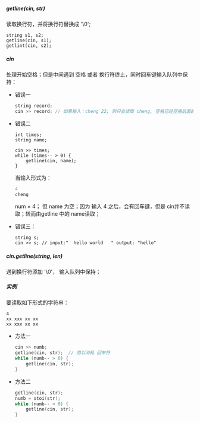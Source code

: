 ##### getline(cin, str)

读取换行符，并将换行符替换成 '\0';

```
string s1, s2;
getline(cin, s1);
getlint(cin, s2);
```

##### cin

处理开始空格；但是中间遇到 空格 或者 换行符终止，同时回车键输入队列中保持：

- 错误一

    ```c++
    string record;
    cin >> record; // 如果输入：cheng 22; 则只会读取 cheng, 空格已经空格后面的不会读取；
    ```

- 错误二

    ```
    int times;
    string name;
    
    cin >> times;
    while (times-- > 0) {
    	getline(cin, name);
    }
    ```

    当输入形式为：

    ```c++
    4
    cheng
    ```

    num = 4； 但 name 为空；因为 输入 4 之后，会有回车键，但是 cin并不读取；转而由getline 中的 name读取；

- 错误三：

    ```
    string s;
    cin >> s; // input:"  hello world   " output: "hello"
    ```

    

    

##### cin.getline(string, len)

遇到换行符添加 '\0'， 输入队列中保持；



##### 实例

要读取如下形式的字符串：

```
4
xx xxx xx xx
xx xxx xx xx
```

- 方法一

    ```c++
    cin >> numb;
    getline(cin, str);  // 用以消耗 回车符
    while (numb-- > 0) {
        getline(cin, str);
    }
    ```

    

- 方法二

    ```c++
    getline(cin, str);
    numb = stoi(str);
    while (numb-- > 0) {
    	getline(cin, str);
    }
    ```

    

